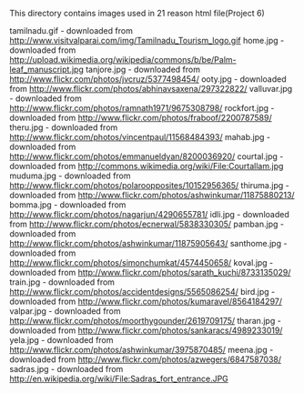 This directory contains images used in 21 reason html file(Project 6)

tamilnadu.gif - downloaded from http://www.visitvalparai.com/img/Tamilnadu_Tourism_logo.gif
home.jpg - downloaded from http://upload.wikimedia.org/wikipedia/commons/b/be/Palm-leaf_manuscript.jpg
tanjore.jpg - downloaded from http://www.flickr.com/photos/jvcruz/5377498454/
ooty.jpg - downloaded from http://www.flickr.com/photos/abhinavsaxena/297322822/
valluvar.jpg - downloaded from http://www.flickr.com/photos/ramnath1971/9675308798/
rockfort.jpg - downloaded from http://www.flickr.com/photos/fraboof/2200787589/
theru.jpg - downloaded from http://www.flickr.com/photos/vincentpaul/11568484393/
mahab.jpg - downloaded from http://www.flickr.com/photos/emmanueldyan/8200036920/
courtal.jpg - downloaded from http://commons.wikimedia.org/wiki/File:Courtallam.jpg
muduma.jpg - downloaded from http://www.flickr.com/photos/polaroopposites/10152956365/
thiruma.jpg - downloaded from http://www.flickr.com/photos/ashwinkumar/11875880213/
bomma.jpg - downloaded from http://www.flickr.com/photos/nagarjun/4290655781/
idli.jpg - downloaded from http://www.flickr.com/photos/ecnerwal/5838330305/
pamban.jpg - downloaded from http://www.flickr.com/photos/ashwinkumar/11875905643/
santhome.jpg - downloaded from http://www.flickr.com/photos/simonchumkat/4574450658/
koval.jpg - downloaded from http://www.flickr.com/photos/sarath_kuchi/8733135029/
train.jpg - downloaded from http://www.flickr.com/photos/accidentdesigns/5565086254/
bird.jpg - downloaded from http://www.flickr.com/photos/kumaravel/8564184297/
valpar.jpg - downloaded from http://www.flickr.com/photos/moorthygounder/2619709175/
tharan.jpg - downloaded from http://www.flickr.com/photos/sankaracs/4989233019/
yela.jpg - downloaded from http://www.flickr.com/photos/ashwinkumar/3975870485/
meena.jpg - downloaded from http://www.flickr.com/photos/azwegers/6847587038/
sadras.jpg - downloaded from http://en.wikipedia.org/wiki/File:Sadras_fort_entrance.JPG